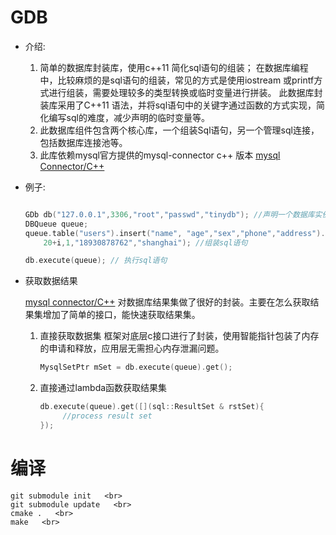 # GDB

* 介绍:
   1. 简单的数据库封装库，使用c++11 简化sql语句的组装； 在数据库编程中，比较麻烦的是sql语句的组装，常见的方式是使用iostream 或printf方式进行组装，需要处理较多的类型转换或临时变量进行拼装。
此数据库封装库采用了C++11 语法，并将sql语句中的关键字通过函数的方式实现，简化编写sql的难度，减少声明的临时变量等。 
   2. 此数据库组件包含两个核心库，一个组装Sql语句，另一个管理sql连接，包括数据库连接池等。
   3.  此库依赖mysql官方提供的mysql-connector c++ 版本  [mysql Connector/C++](https://dev.mysql.com/downloads/connector/cpp/)


* 例子: 


    ```cpp

    GDb db("127.0.0.1",3306,"root","passwd","tinydb"); //声明一个数据库实例
    DBQueue queue; 
    queue.table("users").insert("name", "age","sex","phone","address").values( name.c_str() ,
        20+i,1,"18930878762","shanghai"); //组装sql语句

    db.execute(queue); // 执行sql语句

    ```

* 获取数据结果

    [mysql connector/C++](https://dev.mysql.com/downloads/connector/cpp/)   对数据库结果集做了很好的封装。主要在怎么获取结果集增加了简单的接口，能快速获取结果集。 
    
    1. 直接获取数据集
       框架对底层c接口进行了封装，使用智能指针包装了内存的申请和释放，应用层无需担心内存泄漏问题。 
       ```cpp
       MysqlSetPtr mSet = db.execute(queue).get(); 

       ```

    2. 直接通过lambda函数获取结果集
       ```cpp
       db.execute(queue).get([](sql::ResultSet & rstSet){ 
            //process result set 
       }); 

       ```






# 编译
    
    git submodule init   <br> 
    git submodule update   <br> 
    cmake .   <br> 
    make   <br>

